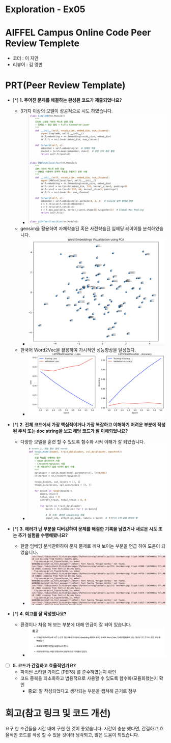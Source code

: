 # Exploration - Ex05
# AIFFEL Campus Online Code Peer Review Templete
- 코더 : 이 지안
- 리뷰어 : 김 영만


# PRT(Peer Review Template)
- [*]  **1. 주어진 문제를 해결하는 완성된 코드가 제출되었나요?**
    - 3가지 이상의 모델이 성공적으로 시도 하였습니다.
        - ![3model](./3model.png) 
    - gensim을 활용하여 자체학습된 혹은 사전학습된 임베딩 레이어를 분석하였습니다.
        - ![em_layout_anal](./em_layout_anal.png)     
    - 한국어 Word2Vec을 활용하여 가시적인 성능향상을 달성했다.
        - ![over_85](./over_85.png) 
- [*]  **2. 전체 코드에서 가장 핵심적이거나 가장 복잡하고 이해하기 어려운 부분에 작성된 
주석 또는 doc string을 보고 해당 코드가 잘 이해되었나요?**
    -  다양한 모델을 훈련 할 수 있도록 함수화 시켜 이해가 잘 되었습니다.
        - ![train_model_fn](./train_model_fn.png) 
- [*]  **3. 에러가 난 부분을 디버깅하여 문제를 해결한 기록을 남겼거나
새로운 시도 또는 추가 실험을 수행해봤나요?**
    - 한글 임베딩 분석관련하여 문자 문제로 깨져 보이는 부분을 언급 하여 도움이 되었습니다.
        - ![hangul](./hangul.png)
        
- [*]  **4. 회고를 잘 작성했나요?**
    - 환경이나 처음 해 보는 부분에 대해 언급이 잘 되어 있습니다.
         - ![review](./review.png)
        
- [ ]  **5. 코드가 간결하고 효율적인가요?**
    - 파이썬 스타일 가이드 (PEP8) 를 준수하였는지 확인
    - 코드 중복을 최소화하고 범용적으로 사용할 수 있도록 함수화/모듈화했는지 확인
        - 중요! 잘 작성되었다고 생각되는 부분을 캡쳐해 근거로 첨부


# 회고(참고 링크 및 코드 개선)
 요구 한 조건들을 시간 내에 구현 한 것이 좋았습니다. 
시간이 충분 했다면, 간결하고 효율적인 코드를 작성 할 수 있을 것이라 생각되고,
많은 도움이 되었습니다.
